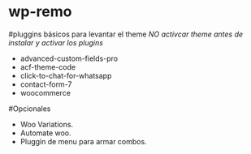 # wp-remo

#pluggins básicos para levantar el theme *NO activcar theme antes de instalar y activar los plugins*
- advanced-custom-fields-pro 
- acf-theme-code
- click-to-chat-for-whatsapp
- contact-form-7
- woocommerce


#Opcionales
- Woo Variations.
- Automate woo.
- Pluggin de menu para armar combos.
